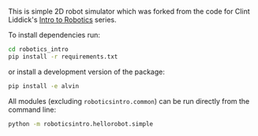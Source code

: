 This is simple 2D robot simulator which was forked from the code for Clint Liddick's [Intro to Robotics](http://www.clintonliddick.com/articles/intro-to-robotics-part-1/) series.

To install dependencies run:

```bash
cd robotics_intro
pip install -r requirements.txt
```

or install a development version of the package:

```bash
pip install -e alvin
```

All modules (excluding `roboticsintro.common`) can be run directly from the command line:

```bash
python -m roboticsintro.hellorobot.simple
```


